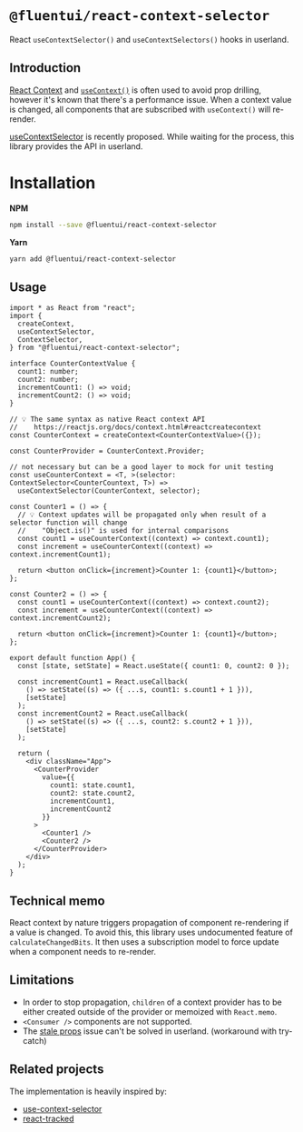 # `@fluentui/react-context-selector`

React `useContextSelector()` and `useContextSelectors()` hooks in userland.

## Introduction

[React Context](https://reactjs.org/docs/context.html) and [`useContext()`](https://reactjs.org/docs/hooks-reference.html#usecontext) is often used to avoid prop drilling,
however it's known that there's a performance issue. When a context value is changed, all components that are subscribed with `useContext()` will re-render.

[useContextSelector](https://github.com/reactjs/rfcs/pull/119) is recently proposed. While waiting for the process, this library provides the API in userland.

# Installation

**NPM**

```bash
npm install --save @fluentui/react-context-selector
```

**Yarn**

```bash
yarn add @fluentui/react-context-selector
```

## Usage

```tsx
import * as React from "react";
import {
  createContext,
  useContextSelector,
  ContextSelector,
} from "@fluentui/react-context-selector";

interface CounterContextValue {
  count1: number;
  count2: number;
  incrementCount1: () => void;
  incrementCount2: () => void;
}

// 💡 The same syntax as native React context API
//    https://reactjs.org/docs/context.html#reactcreatecontext
const CounterContext = createContext<CounterContextValue>({});

const CounterProvider = CounterContext.Provider;

// not necessary but can be a good layer to mock for unit testing
const useCounterContext = <T, >(selector: ContextSelector<CounterCountext, T>) =>
  useContextSelector(CounterContext, selector);

const Counter1 = () => {
  // 💡 Context updates will be propagated only when result of a selector function will change
  //    "Object.is()" is used for internal comparisons
  const count1 = useCounterContext((context) => context.count1);
  const increment = useCounterContext((context) => context.incrementCount1);

  return <button onClick={increment}>Counter 1: {count1}</button>;
};

const Counter2 = () => {
  const count1 = useCounterContext((context) => context.count2);
  const increment = useCounterContext((context) => context.incrementCount2);

  return <button onClick={increment}>Counter 1: {count1}</button>;
};

export default function App() {
  const [state, setState] = React.useState({ count1: 0, count2: 0 });

  const incrementCount1 = React.useCallback(
    () => setState((s) => ({ ...s, count1: s.count1 + 1 })),
    [setState]
  );
  const incrementCount2 = React.useCallback(
    () => setState((s) => ({ ...s, count2: s.count2 + 1 })),
    [setState]
  );

  return (
    <div className="App">
      <CounterProvider
        value={{
          count1: state.count1,
          count2: state.count2,
          incrementCount1,
          incrementCount2
        }}
      >
        <Counter1 />
        <Counter2 />
      </CounterProvider>
    </div>
  );
}

```

## Technical memo

React context by nature triggers propagation of component re-rendering if a value is changed. To avoid this, this library uses undocumented feature of `calculateChangedBits`. It then uses a subscription model to force update when a component needs to re-render.

## Limitations

- In order to stop propagation, `children` of a context provider has to be either created outside of the provider or memoized with `React.memo`.
- `<Consumer />` components are not supported.
- The [stale props](https://react-redux.js.org/api/hooks#stale-props-and-zombie-children) issue can't be solved in userland. (workaround with try-catch)

## Related projects

The implementation is heavily inspired by:

- [use-context-selector](https://github.com/dai-shi/use-context-selector)
- [react-tracked](https://github.com/dai-shi/react-tracked)
